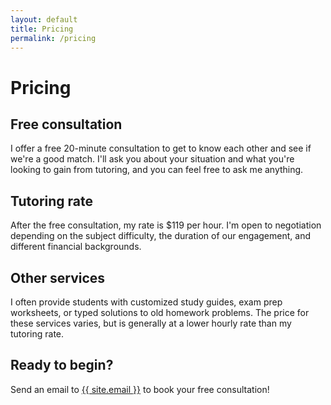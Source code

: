 ```yaml
---
layout: default
title: Pricing
permalink: /pricing
---
```


# Pricing

## Free consultation

I offer a free 20-minute consultation to get to know each other and see if we're a good match. I'll ask you about your situation and what you're looking to gain from tutoring, and you can feel free to ask me anything.

## Tutoring rate

After the free consultation, my rate is $119 per hour. I'm open to negotiation depending on the subject difficulty, the duration of our engagement, and different financial backgrounds.

## Other services

I often provide students with customized study guides, exam prep worksheets, or typed solutions to old homework problems. The price for these services varies, but is generally at a lower hourly rate than my tutoring rate.

## Ready to begin?

<p>Send an email to <a href="mailto:{{ site.email }}">{{ site.email }}</a> to book your free consultation!</p>